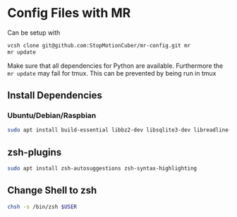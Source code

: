 # Config Files with MR

Can be setup with
```bash
vcsh clone git@github.com:StopMotionCuber/mr-config.git mr
mr update
```

Make sure that all dependencies for Python are available.
Furthermore the `mr update` may fail for tmux. This can be prevented by being run in tmux

## Install Dependencies

### Ubuntu/Debian/Raspbian
```bash
sudo apt install build-essential libbz2-dev libsqlite3-dev libreadline-dev libssl-dev libffi-dev
```

## zsh-plugins
```bash
sudo apt install zsh-autosuggestions zsh-syntax-highlighting
```

## Change Shell to zsh
```bash
chsh -s /bin/zsh $USER
```
